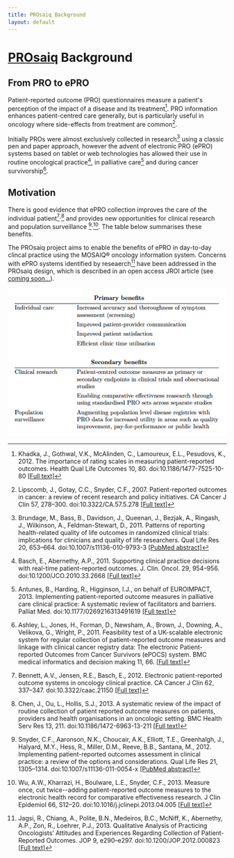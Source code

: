 ```yaml
---
title: PROsaiq Background
layout: default
---
```


# [PROsaiq](http://tschuler.github.io/prosaiq) Background

## From PRO to ePRO

Patient-reported outcome (PRO) questionnaires measure a patient's perception of the impact of a disease and its treatment[^khadka_importance_2012]. PRO information enhances patient-centred care generally, but is particularly useful in oncology where side-effects from treatment are common[^lipscomb_patient-reported_2007].

Initially PROs were almost exclusively collected in research[^brundage_patterns_2011] using a classic pen and paper approach, however the advent of electronic PRO (ePRO) systems based on tablet or web technologies has allowed their use in routine oncological practice[^basch_supporting_2011], in palliative care[^antunes_implementing_2013] and during cancer survivorship[^ashley_feasibility_2011].

## Motivation

There is good evidence that ePRO collection improves the care of the individual patient[^bennett_electronic_2012]<sup>,</sup>[^chen_systematic_2013] and provides new opportunities for clinical research and population surveillance [^snyder_patient-reported_2013]<sup>,</sup>[^wu_measure_2013]. The table below summarises these benefits. 

The PROsaiq project aims to enable the benefits of ePRO in day-to-day clincal practice using the MOSAIQ® oncology information system. Concerns with ePRO systems identified by reseaerch[^jagsi_qualitative_2013] have been addressed in the PROsaiq design, which is described in an open access JROI article (see [coming soon...](http://jroi.org)).

![ePRO Benefits](images/ePRO_benefits.png)

[^khadka_importance_2012]: Khadka, J., Gothwal, V.K., McAlinden, C., Lamoureux, E.L., Pesudovs, K., 2012. The importance of rating scales in measuring patient-reported outcomes. Health Qual Life Outcomes 10, 80. doi:10.1186/1477-7525-10-80 [\[Full text\]](http://www.hqlo.com/content/10/1/80)

[^lipscomb_patient-reported_2007]: Lipscomb, J., Gotay, C.C., Snyder, C.F., 2007. Patient-reported outcomes in cancer: a review of recent research and policy initiatives. CA Cancer J Clin 57, 278–300. doi:10.3322/CA.57.5.278 [\[Full text\]](http://onlinelibrary.wiley.com/enhanced/doi/10.3322/CA.57.5.278)

[^brundage_patterns_2011]: Brundage, M., Bass, B., Davidson, J., Queenan, J., Bezjak, A., Ringash, J., Wilkinson, A., Feldman-Stewart, D., 2011. Patterns of reporting health-related quality of life outcomes in randomized clinical trials: implications for clinicians and quality of life researchers. Qual Life Res 20, 653–664. doi:10.1007/s11136-010-9793-3 [\[PubMed abstract\]](http://www.ncbi.nlm.nih.gov/pubmed/21110123)

[^basch_supporting_2011]: Basch, E., Abernethy, A.P., 2011. Supporting clinical practice decisions with real-time patient-reported outcomes. J. Clin. Oncol. 29, 954–956. doi:10.1200/JCO.2010.33.2668 [\[Full text\]](http://jco.ascopubs.org/content/29/8/954.long)

[^antunes_implementing_2013]: Antunes, B., Harding, R., Higginson, I.J., on behalf of EUROIMPACT, 2013. Implementing patient-reported outcome measures in palliative care clinical practice: A systematic review of facilitators and barriers. Palliat Med. doi:10.1177/0269216313491619 [\[Full text\]](http://pmj.sagepub.com/content/28/2/158.long)

[^ashley_feasibility_2011]: Ashley, L., Jones, H., Forman, D., Newsham, A., Brown, J., Downing, A., Velikova, G., Wright, P., 2011. Feasibility test of a UK-scalable electronic system for regular collection of patient-reported outcome measures and linkage with clinical cancer registry data: The electronic Patient-reported Outcomes from Cancer Survivors (ePOCS) system. BMC medical informatics and decision making 11, 66. [\[Full text\]](http://www.ncbi.nlm.nih.gov/pmc/articles/PMC3212976/)

[^bennett_electronic_2012]: Bennett, A.V., Jensen, R.E., Basch, E., 2012. Electronic patient-reported outcome systems in oncology clinical practice. CA Cancer J Clin 62, 337–347. doi:10.3322/caac.21150 [\[Full text\]](http://onlinelibrary.wiley.com/doi/10.3322/caac.21150/full)

[^chen_systematic_2013]: Chen, J., Ou, L., Hollis, S.J., 2013. A systematic review of the impact of routine collection of patient reported outcome measures on patients, providers and health organisations in an oncologic setting. BMC Health Serv Res 13, 211. doi:10.1186/1472-6963-13-211 [\[Full text\]](http://www.biomedcentral.com/1472-6963/13/211)

[^jagsi_qualitative_2013]: Jagsi, R., Chiang, A., Polite, B.N., Medeiros, B.C., McNiff, K., Abernethy, A.P., Zon, R., Loehrer, P.J., 2013. Qualitative Analysis of Practicing Oncologists’ Attitudes and Experiences Regarding Collection of Patient-Reported Outcomes. JOP 9, e290–e297. doi:10.1200/JOP.2012.000823 [\[Full text\]](http://jop.ascopubs.org/content/9/6/e290.long)

[^snyder_patient-reported_2013]: Snyder, C.F., Aaronson, N.K., Choucair, A.K., Elliott, T.E., Greenhalgh, J., Halyard, M.Y., Hess, R., Miller, D.M., Reeve, B.B., Santana, M., 2012. Implementing patient-reported outcomes assessment in clinical practice: a review of the options and considerations. Qual Life Res 21, 1305–1314. doi:10.1007/s11136-011-0054-x [\[PubMed abstract\]](http://www.ncbi.nlm.nih.gov/pubmed/22048932)

[^wu_measure_2013]: Wu, A.W., Kharrazi, H., Boulware, L.E., Snyder, C.F., 2013. Measure once, cut twice--adding patient-reported outcome measures to the electronic health record for comparative effectiveness research. J Clin Epidemiol 66, S12–20. doi:10.1016/j.jclinepi.2013.04.005 [\[Full text\]](http://www.jclinepi.com/article/S0895-4356%2813%2900154-6/fulltext)
